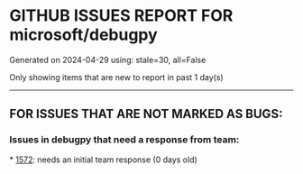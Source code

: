 
# GITHUB ISSUES REPORT FOR microsoft/debugpy


Generated on 2024-04-29 using: stale=30, all=False


Only showing items that are new to report in past 1 day(s)


---

## FOR ISSUES THAT ARE NOT MARKED AS BUGS:


### Issues in debugpy that need a response from team:


\* [1572](https://github.com/microsoft/debugpy/issues/1572 "The dead thread  won't disappear in call stack monitor"): needs an initial team response (0 days old)
